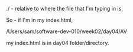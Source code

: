 ./ - relative to where the file that I'm typing in is. 

So - if I'm in my index.html, 

/Users/sam/software-dev-010/week02/day04/AV

my index.html is in day04 folder/directory. 

